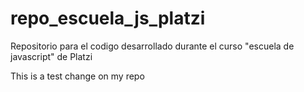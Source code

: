 # repo_escuela_js_platzi
Repositorio para el codigo desarrollado durante el curso "escuela de javascript" de Platzi

This is a test change on my repo
